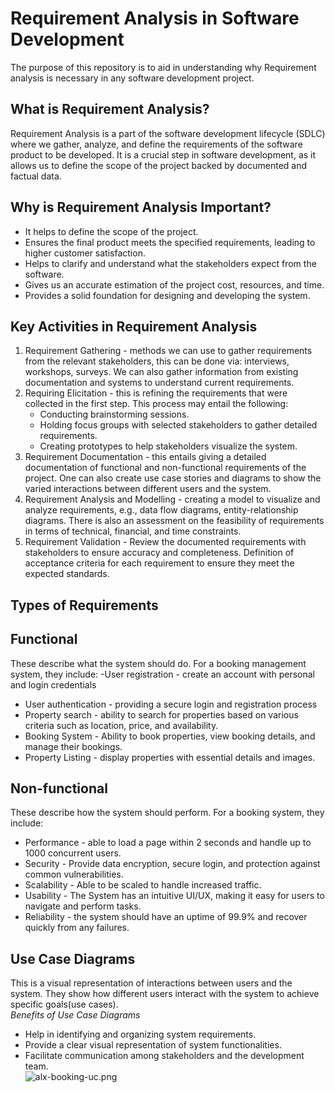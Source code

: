 # Requirement Analysis in Software Development
The purpose of this repository is to aid in understanding why Requirement analysis is necessary in any software development project.

## What is Requirement Analysis?
Requirement Analysis is a part of the software development lifecycle (SDLC) where we gather, analyze, and define the requirements of the software product to be developed.
It is a crucial step in software development, as it allows us to define the scope of the project backed by documented and factual data.

## Why is Requirement Analysis Important?
- It helps to define the scope of the project.
- Ensures the final product meets the specified requirements, leading to higher customer satisfaction.
- Helps to clarify and understand what the stakeholders expect from the software.
- Gives us an accurate estimation of the project cost, resources, and time.
- Provides a solid foundation for designing and developing the system.
  
## Key Activities in Requirement Analysis
1. Requirement Gathering - methods we can use to gather requirements from the relevant stakeholders, this can be done via: interviews, workshops, surveys. We can also gather information from existing documentation and systems to understand current requirements.
2. Requiring Elicitation - this is refining the requirements that were collected in the first step. This process may entail the following:
   - Conducting brainstorming sessions.
   - Holding focus groups with selected stakeholders to gather detailed requirements.
   - Creating prototypes to help stakeholders visualize the system.
3. Requirement Documentation - this entails giving a detailed documentation of functional and non-functional requirements of the project. One can also create use case stories and diagrams to show the varied interactions between different users and the system.
4. Requirement Analysis and Modelling - creating a model to visualize and analyze requirements, e.g., data flow diagrams, entity-relationship diagrams. There is also an assessment on the feasibility of requirements in terms of technical, financial, and time constraints.
5. Requirement Validation - Review the documented requirements with stakeholders to ensure accuracy and completeness. Definition of acceptance criteria for each requirement to ensure they meet the expected standards.  

## Types of Requirements
  ## Functional 
  These describe what the system should do. For a booking management system, they include: 
   -User registration - create an account with personal and login credentials
   - User authentication - providing a secure login and registration process
   - Property search - ability to search for properties based on various criteria such as location, price, and availability.
   - Booking System - Ability to book properties, view booking details, and manage their bookings.
   - Property Listing - display properties with essential details and images.

  ## Non-functional
  These describe how the system should perform. For a booking system, they include:
   - Performance - able to load a page within 2 seconds and handle up to 1000 concurrent users.
   - Security - Provide data encryption, secure login, and protection against common vulnerabilities.
   - Scalability - Able to be scaled to handle increased traffic.
   - Usability - The System has an intuitive UI/UX, making it easy for users to navigate and perform tasks.
   - Reliability - the system should have an uptime of 99.9% and recover quickly from any failures.

 ## Use Case Diagrams
 This is a visual representation of interactions between users and the system. They show how different users interact with the system to achieve specific goals(use cases).  
*Benefits of Use Case Diagrams*  
- Help in identifying and organizing system requirements.
- Provide a clear visual representation of system functionalities.
- Facilitate communication among stakeholders and the development team.  
 ![alx-booking-uc.png](https://drive.google.com/file/d/1LjZ9stJbHxDGpYBH8ahfUOzHeDgK_4pU/view?usp=drive_link)

